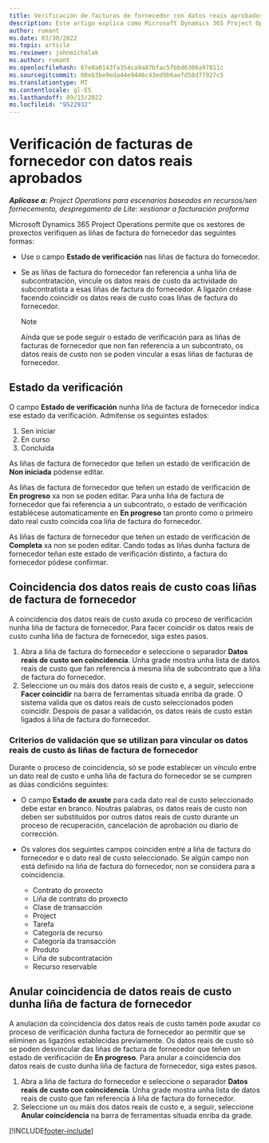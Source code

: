 ```yaml
---
title: Verificación de facturas de fornecedor con datos reais aprobados
description: Este artigo explica como Microsoft Dynamics 365 Project Operations permite aos xestores de proxectos verificar as facturas dos fornecedores cos datos reais que foron aprobadas cando os contratistas realizaron traballos e rexistraron o tempo, e os gastos e materiais que foron utilizados polos membros do equipo do proxecto.
author: rumant
ms.date: 03/30/2022
ms.topic: article
ms.reviewer: johnmichalak
ms.author: rumant
ms.openlocfilehash: 67e0a0143fa354ca9a87bfac5fbbd6306a97811c
ms.sourcegitcommit: 08eb3be9eda44e9446c43ed9b6aefd58d77927c5
ms.translationtype: MT
ms.contentlocale: gl-ES
ms.lasthandoff: 09/15/2022
ms.locfileid: "9522932"
---
```

# <a name="verification-of-vendor-invoices-with-approved-actuals"></a>Verificación de facturas de fornecedor con datos reais aprobados

_**Aplícase a:** Project Operations para escenarios baseados en recursos/sen fornecemento, despregamento de Lite: xestionar a facturación proforma_

Microsoft Dynamics 365 Project Operations permite que os xestores de proxectos verifiquen as liñas de factura do fornecedor das seguintes formas:

- Use o campo **Estado de verificación** nas liñas de factura do fornecedor.
- Se as liñas de factura do fornecedor fan referencia a unha liña de subcontratación, vincule os datos reais de custo da actividade do subcontratista a esas liñas de factura do fornecedor. A ligazón créase facendo coincidir os datos reais de custo coas liñas de factura do fornecedor.

    > [!NOTE]
    > Aínda que se pode seguir o estado de verificación para as liñas de facturas de fornecedor que non fan referencia a un subcontrato, os datos reais de custo non se poden vincular a esas liñas de facturas de fornecedor.

## <a name="verification-status"></a>Estado da verificación

O campo **Estado de verificación** nunha liña de factura de fornecedor indica ese estado da verificación. Admítense os seguintes estados:

1. Sen iniciar
2. En curso
3. Concluída

As liñas de factura de fornecedor que teñen un estado de verificación de **Non iniciada** pódense editar.

As liñas de factura de fornecedor que teñen un estado de verificación de **En progreso** xa non se poden editar. Para unha liña de factura de fornecedor que fai referencia a un subcontrato, o estado de verificación establécese automaticamente en **En progreso** tan pronto como o primeiro dato real custo coincida coa liña de factura do fornecedor.

As liñas de factura de fornecedor que teñen un estado de verificación de **Completa** xa non se poden editar. Cando todas as liñas dunha factura de fornecedor teñan este estado de verificación distinto, a factura do fornecedor pódese confirmar.

## <a name="match-cost-actuals-to-vendor-invoice-lines"></a>Coincidencia dos datos reais de custo coas liñas de factura de fornecedor

A coincidencia dos datos reais de custo axuda co proceso de verificación nunha liña de factura de fornecedor. Para facer coincidir os datos reais de custo cunha liña de factura de fornecedor, siga estes pasos.

1. Abra a liña de factura do fornecedor e seleccione o separador **Datos reais de custo sen coincidencia**. Unha grade mostra unha lista de datos reais de custo que fan referencia á mesma liña de subcontrato que a liña de factura do fornecedor.
2. Seleccione un ou máis dos datos reais de custo e, a seguir, seleccione **Facer coincidir** na barra de ferramentas situada enriba da grade. O sistema valida que os datos reais de custo seleccionados poden coincidir. Despois de pasar a validación, os datos reais de custo están ligados á liña de factura do fornecedor.

### <a name="validation-criteria-that-are-used-to-link-cost-actuals-to-vendor-invoice-lines"></a>Criterios de validación que se utilizan para vincular os datos reais de custo ás liñas de factura de fornecedor

Durante o proceso de coincidencia, só se pode establecer un vínculo entre un dato real de custo e unha liña de factura do fornecedor se se cumpren as dúas condicións seguintes:

- O campo **Estado de axuste** para cada dato real de custo seleccionado debe estar en branco. Noutras palabras, os datos reais de custo non deben ser substituídos por outros datos reais de custo durante un proceso de recuperación, cancelación de aprobación ou diario de corrección.
- Os valores dos seguintes campos coinciden entre a liña de factura do fornecedor e o dato real de custo seleccionado. Se algún campo non está definido na liña de factura do fornecedor, non se considera para a coincidencia.

    - Contrato do proxecto
    - Liña de contrato do proxecto
    - Clase de transacción
    - Project
    - Tarefa
    - Categoría de recurso
    - Categoría da transacción
    - Produto
    - Liña de subcontratación
    - Recurso reservable

## <a name="unmatch-cost-actuals-from-a-vendor-invoice-line"></a>Anular coincidencia de datos reais de custo dunha liña de factura de fornecedor

A anulación da coincidencia dos datos reais de custo tamén pode axudar co proceso de verificación dunha factura de fornecedor ao permitir que se eliminen as ligazóns establecidas previamente. Os datos reais de custo só se poden desvincular das liñas de factura de fornecedor que teñen un estado de verificación de **En progreso**. Para anular a coincidencia dos datos reais de custo dunha liña de factura de fornecedor, siga estes pasos.

1. Abra a liña de factura do fornecedor e seleccione o separador **Datos reais de custo con coincidencia**. Unha grade mostra unha lista de datos reais de custo que fan referencia á liña de factura do fornecedor.
2. Seleccione un ou máis dos datos reais de custo e, a seguir, seleccione **Anular coincidencia** na barra de ferramentas situada enriba da grade.

[!INCLUDE[footer-include](../../includes/footer-banner.md)]
